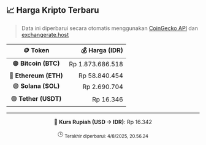

<!-- HARGA_KRIPTO -->
## 📈 Harga Kripto Terbaru

> Data ini diperbarui secara otomatis menggunakan [CoinGecko API](https://www.coingecko.com/) dan [exchangerate.host](https://exchangerate.host/)

<div align="center">

| 🪙 Token | 💰 Harga (IDR) |
|:------:|---------------:|
| 🟠 **Bitcoin (BTC)**   | Rp 1.873.686.518 |
| 🔵 **Ethereum (ETH)**  | Rp 58.840.454 |
| 🟣 **Solana (SOL)**    | Rp 2.690.704 |
| 🟢 **Tether (USDT)**   | Rp 16.346 |

---

💱 **Kurs Rupiah (USD → IDR)**: Rp 16.342

🕒 <sub>Terakhir diperbarui: 4/8/2025, 20.56.24</sub>

</div>
<!-- /HARGA_KRIPTO -->